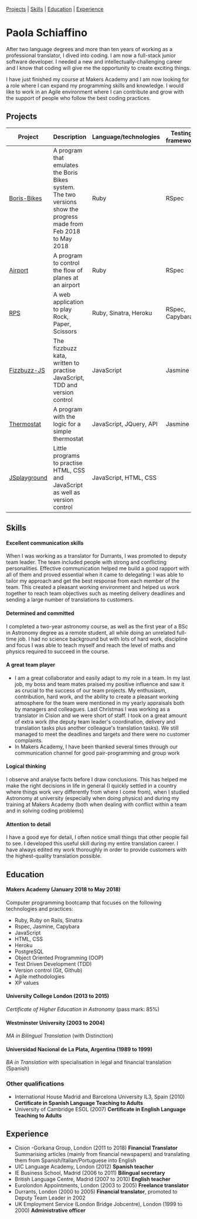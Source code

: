 [Projects](#projects) | [Skills](#skills) | [Education](#education) | [Experience](#experience)   

# Paola Schiaffino
After two language degrees and more than ten years of working as a professional translator, I dived into coding. I am now a full-stack junior software developer. I needed a new and intellectually-challenging career and I know that coding will give me the opportunity to create exciting things.

I have just finished my course at Makers Academy and I am now looking for a role where I can expand my programming skills and knowledge. I would like to work in an Agile environment where I can contribute and grow with the support of people who follow the best coding practices. 


## Projects

| Project  | Description | Language/technologies | Testing framework | 
|---|---|---|---|
| [Boris-Bikes](https://github.com/paosch/Boris-Bikes) | A program that emulates the Boris Bikes system. The two versions show the progress made from Feb 2018 to May 2018 | Ruby | RSpec | 
| [Airport](https://github.com/paosch/Airport) | A program to control the flow of planes at an airport | Ruby | RSpec |  
| [RPS](https://rpspaolap.herokuapp.com/) | A web application to play Rock, Paper, Scissors | Ruby, Sinatra, Heroku | RSpec, Capybara |  
| [Fizzbuzz-JS](https://github.com/paosch/Fizzbuzz-JS) | The fizzbuzz kata, written to practise JavaScript, TDD and version control| JavaScript | Jasmine | 
| [Thermostat](https://github.com/paosch/Thermostat) | A program with the logic for a simple thermostat | JavaScript, JQuery, API | Jasmine |
| [JSplayground](https://github.com/paosch/JSplayground) | Little programs to practise HTML, CSS and JavaScript as well as version control | JavaScript, HTML, CSS |  | 

## Skills

#### Excellent communication skills
When I was working as a translator for Durrants, I was promoted to deputy team leader. The team included people with strong and conflicting personalities. Effective communication helped me build a good rapport with all of them and proved essential when it came to delegating: I was able to tailor my approach and get the best response from each member of the team. This created a pleasant working environment and helped us work together to reach team objectives such as meeting delivery deadlines and sending a large number of translations to customers.

#### Determined and committed
I completed a two-year astronomy course, as well as the first year of a BSc in Astronomy degree as a remote student, all while doing an unrelated full-time job. I had no science background but with lots of hard work, discipline and focus I was able to teach myself and reach the level of maths and physics required to succeed in the course. 

#### A great team player
- I am a great collaborator and easily adapt to my role in a team. In my last job, my boss and team mates praised my positive influence and saw it as crucial to the success of our team projects. My enthusiasm, contribution, hard work, and the ability to create a pleasant working atmosphere for the team were mentioned in my yearly appraisals both by managers and colleagues. Last Christmas I was working as a translator in Cision and we were short of staff. I took on a great amount of extra work (the deputy team leader's coordination, delivery and translation tasks plus another colleague's translation tasks). We still managed to meet the deadlines and targets and there were no customer complaints.  
- In Makers Academy, I have been thanked several times through our communication channel for good pair-programming and group work 

#### Logical thinking
I observe and analyse facts before I draw conclusions. This has helped me make the right decisions in life in general (I quickly settled in a country where things work very differently from where I come from), when I studied Astronomy at university (especially when doing physics) and during my training at Makers Academy (both when dealing with conflict within a team and in solving coding problems)

#### Attention to detail
I have a good eye for detail, I often notice small things that other people fail to see. I developed this useful skill during my entire translation career. I have always edited my work thoroughly in order to provide customers with the highest-quality translation possible.


## Education

#### Makers Academy (January 2018 to May 2018)
Computer programming bootcamp that focuses on the following technologies and practices:
- Ruby, Ruby on Rails, Sinatra
- Rspec, Jasmine, Capybara
- JavaScript
- HTML, CSS
- Heroku
- PostgreSQL
- Object Oriented Programming (OOP)
- Test Driven Development (TDD) 
- Version control (Git, Github)
- Agile methodologies
- XP values

#### University College London (2013 to 2015) 
   _Certificate of Higher Education in Astronomy_ (pass mark: 85%) 
   
#### Westminster University (2003 to 2004)
   _MA in Bilingual Translation_ (with Distinction)

#### Universidad Nacional de La Plata, Argentina (1989 to 1999)
   _BA in Translation_ with specialisation in legal and financial translation (Spanish)

### Other qualifications
- International House Madrid and Barcelona University IL3, Spain (2010) **Certificate in Spanish Language Teaching to Adults**
- University of Cambridge ESOL (2007) **Certificate in English Language Teaching to Adults**

## Experience

- Cision -Gorkana Group, London (2011 to 2018) **Financial Translator** 
  Summarising articles (mainly from financial newspapers) and translating them from Spanish/Italian/Portuguese into English
- UIC Language Academy, London (2012) **Spanish teacher**
- IE Business School, Madrid (2006 to 2011) **Bilingual secretary**
- British Language Centre, Madrid (2007 to 2010) **English teacher**
- Eurolondon Appointments, London (2003 to 2005) **Freelance translator**
- Durrants, London (2000 to 2005) **Financial translator**, promoted to Deputy Team Leader in 2002  
- UK Employment Service (London Bridge Jobcentre), London (1999 to 2000) **Administrative officer**
